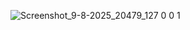![Screenshot_9-8-2025_20479_127 0 0 1](https://github.com/user-attachments/assets/db1db69e-36d9-4b82-96d1-5ab3d029976c)
